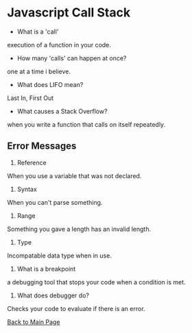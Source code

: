 # Javascript Call Stack

* What is a 'call'

execution of a function in your code.

* How many 'calls' can happen at once?

one at a time i believe.

* What does LIFO mean?

Last In, First Out

* What causes a Stack Overflow?

when you write a function that calls on itself repeatedly.

## Error Messages

1. Reference

When you use a variable that was not declared.

1. Syntax

When you can't parse something.

1. Range

Something you gave a length has an invalid length.

1. Type

Incompatable data type when in use.

1. What is a breakpoint

a debugging tool that stops your code when a condition is met.

1. What does debugger do?

Checks your code to evaluate if there is an error.

[Back to Main Page](../README.md)